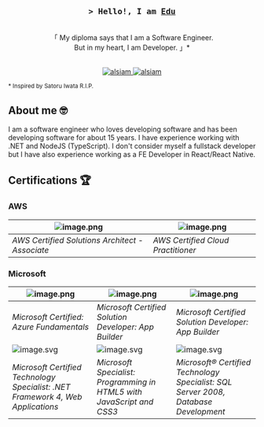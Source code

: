 <!-- Intro  -->
<h3 align="center">
        <samp>&gt; Hello!, I am
                <b><a target="_blank" href="https://[alsiam.com](https://eduortegadev.github.io/)">Edu</a></b>
        </samp>
</h3>

<!-- Quote  -->
<p align="center"> 
  <br />
    「 My diploma says that I am a Software Engineer. <br />
      But in my heart, I am Developer. 」*
  <br />
  <br />
</p>

<!-- Badges  -->
<p align="center">
 <a href="https://eduortegadev.github.io/" target="blank">
  <img src="https://img.shields.io/badge/Website-DC143C?style=for-the-badge&logo=medium&logoColor=white" alt="alsiam" />
 </a>
 <a href="https://www.linkedin.com/in/eduardo-ortega-padilla-8900092b/" target="_blank">
  <img src="https://img.shields.io/badge/LinkedIn-0077B5?style=for-the-badge&logo=linkedin&logoColor=white" alt="alsiam" />
 </a>
</p>

<sup>* Inspired by Satoru Iwata R.I.P.</sup>

<!-- About Section -->
## About me 🤓
<p>
 I am a software engineer who loves developing software and has been developing software for about 15 years. I have experience working with .NET and NodeJS (TypeScript). I don't consider myself a fullstack developer but I have also experience working as a FE Developer in React/React Native.
</p>

## Certifications 🏆

### AWS

|![image.png](https://images.credly.com/size/340x340/images/0e284c3f-5164-4b21-8660-0d84737941bc/image.png)|![image.png](https://images.credly.com/size/340x340/images/00634f82-b07f-4bbd-a6bb-53de397fc3a6/image.png)|
|--|--|
|*AWS Certified Solutions Architect - Associate*|*AWS Certified Cloud Practitioner*|

### Microsoft

|![image.png](https://learn.microsoft.com/media/learn/certification/badges/microsoft-certified-fundamentals-badge.svg)|![image.png](https://images.credly.com/size/340x340/images/33afb7c7-f2b9-401a-b81c-9ca736f4cd68/MCSD-App-Builder-2019.png)|![image.png](https://images.credly.com/size/340x340/images/33afb7c7-f2b9-401a-b81c-9ca736f4cd68/MCSD-App-Builder-2019.png)|
|--|--|--|
|*Microsoft Certified: Azure Fundamentals*|*Microsoft Certified Solution Developer: App Builder*|*Microsoft Certified Solution Developer: App Builder*|
|![image.svg](https://learn.microsoft.com/en-us/media/learn/certification/badges/microsoft-certified-general-badge.svg)|![image.svg](https://learn.microsoft.com/en-us/media/learn/certification/badges/microsoft-certified-general-badge.svg)|![image.svg](https://learn.microsoft.com/en-us/media/learn/certification/badges/microsoft-certified-general-badge.svg)
|*Microsoft Certified Technology Specialist: .NET Framework 4, Web Applications*|*Microsoft Specialist: Programming in HTML5 with JavaScript and CSS3*|*Microsoft® Certified Technology Specialist: SQL Server 2008, Database Development*|
